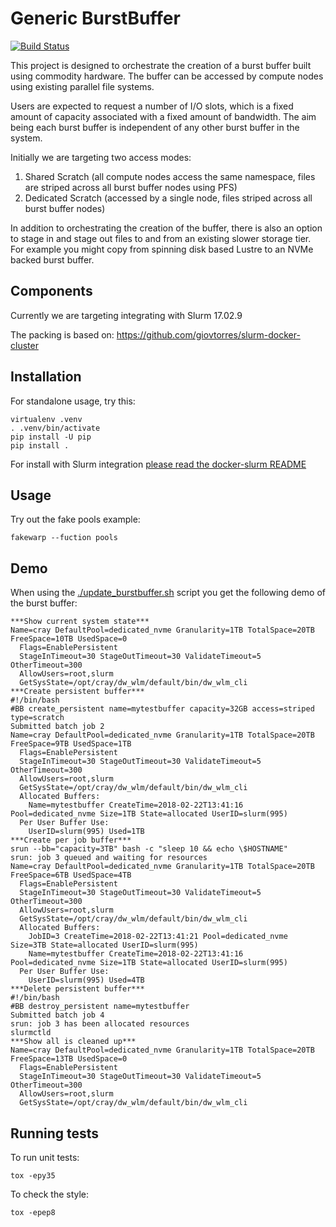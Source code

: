 # Generic BurstBuffer

[![Build Status](https://www.travis-ci.org/RSE-Cambridge/burstbuffer.svg?branch=master)](https://www.travis-ci.org/RSE-Cambridge/burstbuffer)

This project is designed to orchestrate the creation of a burst
buffer built using commodity hardware. The buffer can be accessed
by compute nodes using existing parallel file systems.

Users are expected to request a number of I/O slots, which is a
fixed amount of capacity associated with a fixed amount of
bandwidth. The aim being each burst buffer is independent of any
other burst buffer in the system.

Initially we are targeting two access modes:

1. Shared Scratch (all compute nodes access the same namespace,
   files are striped across all burst buffer nodes using PFS)
2. Dedicated Scratch (accessed by a single node, files striped
   across all burst buffer nodes)

In addition to orchestrating the creation of the buffer, there is
also an option to stage in and stage out files to and from an
existing slower storage tier. For example you might copy from
spinning disk based Lustre to an NVMe backed burst buffer.

## Components

Currently we are targeting integrating with Slurm 17.02.9

The packing is based on:
https://github.com/giovtorres/slurm-docker-cluster

## Installation

For standalone usage, try this:

```Console
virtualenv .venv
. .venv/bin/activate
pip install -U pip
pip install .
```

For install with Slurm integration [please read the docker-slurm
README](docker-slurm/README.md)

## Usage

Try out the fake pools example:
```Console
fakewarp --fuction pools
```

## Demo

When using the [./update_burstbuffer.sh](docker-slurm/update_burstbuffer.sh) script
you get the following demo of the burst buffer:

```Console
***Show current system state***
Name=cray DefaultPool=dedicated_nvme Granularity=1TB TotalSpace=20TB FreeSpace=10TB UsedSpace=0
  Flags=EnablePersistent
  StageInTimeout=30 StageOutTimeout=30 ValidateTimeout=5 OtherTimeout=300
  AllowUsers=root,slurm
  GetSysState=/opt/cray/dw_wlm/default/bin/dw_wlm_cli
***Create persistent buffer***
#!/bin/bash
#BB create_persistent name=mytestbuffer capacity=32GB access=striped type=scratch
Submitted batch job 2
Name=cray DefaultPool=dedicated_nvme Granularity=1TB TotalSpace=20TB FreeSpace=9TB UsedSpace=1TB
  Flags=EnablePersistent
  StageInTimeout=30 StageOutTimeout=30 ValidateTimeout=5 OtherTimeout=300
  AllowUsers=root,slurm
  GetSysState=/opt/cray/dw_wlm/default/bin/dw_wlm_cli
  Allocated Buffers:
    Name=mytestbuffer CreateTime=2018-02-22T13:41:16 Pool=dedicated_nvme Size=1TB State=allocated UserID=slurm(995)
  Per User Buffer Use:
    UserID=slurm(995) Used=1TB
***Create per job buffer***
srun --bb="capacity=3TB" bash -c "sleep 10 && echo \$HOSTNAME"
srun: job 3 queued and waiting for resources
Name=cray DefaultPool=dedicated_nvme Granularity=1TB TotalSpace=20TB FreeSpace=6TB UsedSpace=4TB
  Flags=EnablePersistent
  StageInTimeout=30 StageOutTimeout=30 ValidateTimeout=5 OtherTimeout=300
  AllowUsers=root,slurm
  GetSysState=/opt/cray/dw_wlm/default/bin/dw_wlm_cli
  Allocated Buffers:
    JobID=3 CreateTime=2018-02-22T13:41:21 Pool=dedicated_nvme Size=3TB State=allocated UserID=slurm(995)
    Name=mytestbuffer CreateTime=2018-02-22T13:41:16 Pool=dedicated_nvme Size=1TB State=allocated UserID=slurm(995)
  Per User Buffer Use:
    UserID=slurm(995) Used=4TB
***Delete persistent buffer***
#!/bin/bash
#BB destroy_persistent name=mytestbuffer
Submitted batch job 4
srun: job 3 has been allocated resources
slurmctld
***Show all is cleaned up***
Name=cray DefaultPool=dedicated_nvme Granularity=1TB TotalSpace=20TB FreeSpace=13TB UsedSpace=0
  Flags=EnablePersistent
  StageInTimeout=30 StageOutTimeout=30 ValidateTimeout=5 OtherTimeout=300
  AllowUsers=root,slurm
  GetSysState=/opt/cray/dw_wlm/default/bin/dw_wlm_cli
```

## Running tests

To run unit tests:

```Console
tox -epy35
```

To check the style:

```Console
tox -epep8
```
